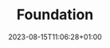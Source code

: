 ---
title: "Foundation"
description: "Build the bedrock of your data strategy with the Foundation module. Without a solid foundation, your data efforts risk crumbling. Master the essentials to propel your organization forward."
icon: "foundation"
date: "2023-08-15T11:06:28+01:00"
lastmod: "2024-03-18T16:54:23+00:00"
draft: false
toc: true
weight: 1000
---